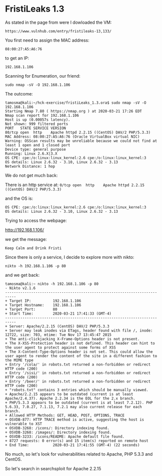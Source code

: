 # FristiLeaks 1.3

As stated in the page from were I dowloaded the VM:

`https://www.vulnhub.com/entry/fristileaks-13,133/`

You first need to assign the MAC address:

`08:00:27:A5:A6:76`

to get an IP:

`192.168.1.106`

Scanning for Enumeration, our friend:

`sudo nmap -sV -O 192.168.1.106`

The outcome:

```
tamosma@kali:~/hck-exercise/fristiLeaks_1.3.ora$ sudo nmap -sV -O 192.168.1.106
Starting Nmap 7.80 ( https://nmap.org ) at 2020-03-21 17:26 EDT
Nmap scan report for 192.168.1.106
Host is up (0.00057s latency).
Not shown: 999 filtered ports
PORT   STATE SERVICE VERSION
80/tcp open  http    Apache httpd 2.2.15 ((CentOS) DAV/2 PHP/5.3.3)
MAC Address: 08:00:27:A5:A6:76 (Oracle VirtualBox virtual NIC)
Warning: OSScan results may be unreliable because we could not find at least 1 open and 1 closed port
Device type: general purpose
Running: Linux 2.6.X|3.X
OS CPE: cpe:/o:linux:linux_kernel:2.6 cpe:/o:linux:linux_kernel:3
OS details: Linux 2.6.32 - 3.10, Linux 2.6.32 - 3.13
Network Distance: 1 hop
```
We do not get much back:

There is an http service at:
`0/tcp open  http    Apache httpd 2.2.15 ((CentOS) DAV/2 PHP/5.3.3)`

and the OS is:

```
OS CPE: cpe:/o:linux:linux_kernel:2.6 cpe:/o:linux:linux_kernel:3
OS details: Linux 2.6.32 - 3.10, Linux 2.6.32 - 3.13
```
Trying to access the webpage:

http://192.168.1.106/

we get the message:

`Keep Calm and Drink Fristi`

Since there is only a service, I decide to explore more with nikto:

```nikto -h 192.168.1.106 -p 80```

and we get back:

```
tamosma@kali:~ nikto -h 192.168.1.106 -p 80
- Nikto v2.1.6
---------------------------------------------------------------------------
+ Target IP:          192.168.1.106
+ Target Hostname:    192.168.1.106
+ Target Port:        80
+ Start Time:         2020-03-21 17:41:33 (GMT-4)
---------------------------------------------------------------------------
+ Server: Apache/2.2.15 (CentOS) DAV/2 PHP/5.3.3
+ Server may leak inodes via ETags, header found with file /, inode: 12722, size: 703, mtime: Tue Nov 17 13:45:47 2015
+ The anti-clickjacking X-Frame-Options header is not present.
+ The X-XSS-Protection header is not defined. This header can hint to the user agent to protect against some forms of XSS
+ The X-Content-Type-Options header is not set. This could allow the user agent to render the content of the site in a different fashion to the MIME type
+ Entry '/cola/' in robots.txt returned a non-forbidden or redirect HTTP code (200)
+ Entry '/sisi/' in robots.txt returned a non-forbidden or redirect HTTP code (200)
+ Entry '/beer/' in robots.txt returned a non-forbidden or redirect HTTP code (200)
+ "robots.txt" contains 3 entries which should be manually viewed.
+ Apache/2.2.15 appears to be outdated (current is at least Apache/2.4.37). Apache 2.2.34 is the EOL for the 2.x branch.
+ PHP/5.3.3 appears to be outdated (current is at least 7.2.12). PHP 5.6.33, 7.0.27, 7.1.13, 7.2.1 may also current release for each branch.
+ Allowed HTTP Methods: GET, HEAD, POST, OPTIONS, TRACE 
+ OSVDB-877: HTTP TRACE method is active, suggesting the host is vulnerable to XST
+ OSVDB-3268: /icons/: Directory indexing found.
+ OSVDB-3268: /images/: Directory indexing found.
+ OSVDB-3233: /icons/README: Apache default file found.
+ 8727 requests: 0 error(s) and 15 item(s) reported on remote host
+ End Time:           2020-03-21 17:41:55 (GMT-4) (22 seconds)
```

No much, so let's look for vulnerabilities related to Apache, PHP 5.3.3 and CentOS.

So let's search in searchsploit for Apache 2.2.15





